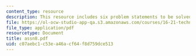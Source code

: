 ```yaml
---
content_type: resource
description: This resource includes six problem statements to be solved by the students.
file: https://ol-ocw-studio-app-qa.s3.amazonaws.com/courses/16-21-techniques-for-structural-analysis-and-design-spring-2005/c07aebc1c53ea46acf64f8d759dce513_assn8.pdf
file_type: application/pdf
resourcetype: Document
title: assn8.pdf
uid: c07aebc1-c53e-a46a-cf64-f8d759dce513
---
```

